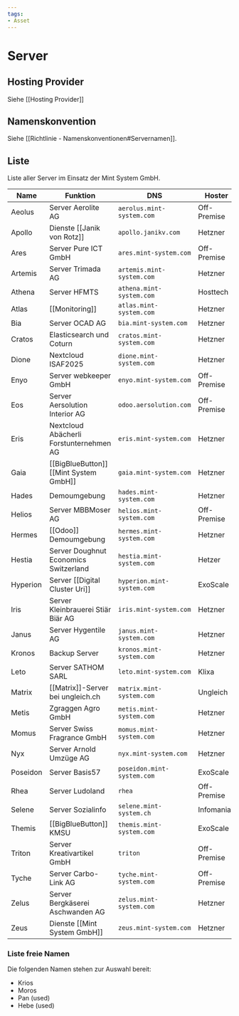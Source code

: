 ```yaml
---
tags:
- Asset
---
```

# Server

## Hosting Provider

Siehe [[Hosting Provider]]

## Namenskonvention

Siehe [[Richtlinie - Namenskonventionen#Servernamen]].

## Liste

Liste aller Server im Einsatz der Mint System GmbH.

| Name | Funktion | DNS | Hoster |
| ---- | ---- | ---- | ---- |
| Aeolus | Server Aerolite AG | `aerolus.mint-system.com` | Off-Premise |
| Apollo | Dienste [[Janik von Rotz]] | `apollo.janikv.com` | Hetzner |
| Ares | Server Pure ICT GmbH | `ares.mint-system.com` | Off-Premise |
| Artemis | Server Trimada AG | `artemis.mint-system.com` | Hetzner |
| Athena | Server HFMTS | `athena.mint-system.com` | Hosttech |
| Atlas | [[Monitoring]] | `atlas.mint-system.com` | Hetzner |
| Bia | Server OCAD AG | `bia.mint-system.com` | Hetzner |
| Cratos | Elasticsearch und Coturn | `cratos.mint-system.com` | Hetzner |
| Dione | Nextcloud ISAF2025 | `dione.mint-system.com` | Hetzner |
| Enyo | Server webkeeper GmbH | `enyo.mint-system.com` | Off-Premise |
| Eos | Server Aersolution Interior AG | `odoo.aersolution.com` | Off-Premise |
| Eris | Nextcloud  Abächerli Forstunternehmen AG | `eris.mint-system.com` | Hetzner |
| Gaia | [[BigBlueButton]] [[Mint System GmbH]] | `gaia.mint-system.com` | Hetzner |
| Hades | Demoumgebung | `hades.mint-system.com` | Hetzner |
| Helios | Server MBBMoser AG | `helios.mint-system.com` | Off-Premise |
| Hermes | [[Odoo]] Demoumgebung | `hermes.mint-system.com` | Hetzner |
| Hestia | Server Doughnut Economics Switzerland | `hestia.mint-system.com` | Hetzer |
| Hyperion | Server [[Digital Cluster Uri]] | `hyperion.mint-system.com` | ExoScale |
| Iris | Server Kleinbrauerei Stiär Biär AG | `iris.mint-system.com` | Hetzner |
| Janus | Server Hygentile AG | `janus.mint-system.com` | Hetzner |
| Kronos | Backup Server | `kronos.mint-system.com` | Hetzner |
| Leto | Server SATHOM SARL | `leto.mint-system.com` | Klixa |
| Matrix | [[Matrix]]-Server bei ungleich.ch | `matrix.mint-system.com` | Ungleich |
| Metis | Zgraggen Agro GmbH | `metis.mint-system.com` | Hetzner |
| Momus | Server Swiss Fragrance GmbH | `momus.mint-system.com` | Hetzner |
| Nyx | Server Arnold Umzüge AG | `nyx.mint-system.com` | Hetzner |
| Poseidon | Server Basis57 | `poseidon.mint-system.com` | ExoScale |
| Rhea | Server Ludoland | `rhea` | Off-Premise |
| Selene | Server Sozialinfo | `selene.mint-system.ch` | Infomaniak |
| Themis | [[BigBlueButton]] KMSU | `themis.mint-system.com` | ExoScale |
| Triton | Server Kreativartikel GmbH | `triton` | Off-Premise |
| Tyche | Server Carbo-Link AG | `tyche.mint-system.com` | Off-Premise |
| Zelus | Server Bergkäserei Aschwanden AG | `zelus.mint-system.com` | Hetzner |
| Zeus | Dienste [[Mint System GmbH]] | `zeus.mint-system.com` | Hetzner |

### Liste freie Namen

Die folgenden Namen stehen zur Auswahl bereit:

* Krios
* Moros
* Pan (used)
* Hebe (used)
